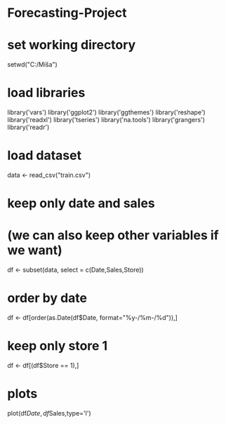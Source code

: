 # Forecasting-Project

# set working directory

setwd("C:/Míša")

# load libraries
library('vars')
library('ggplot2')
library('ggthemes')
library('reshape') 
library('readxl')
library('tseries')
library('na.tools')
library('grangers')
library('readr')

# load dataset
data <- read_csv("train.csv")

# keep only date and sales
# (we can also keep other variables if we want)
df <- subset(data, select = c(Date,Sales,Store))

# order by date
df <- df[order(as.Date(df$Date, format="%y-/%m-/%d")),]

# keep only store 1
df <- df[(df$Store == 1),]

# plots
plot(df$Date,df$Sales,type='l')
